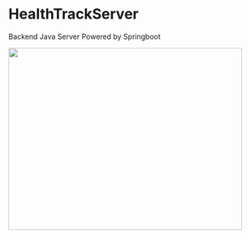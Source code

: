 # HealthTrackServer
Backend Java Server Powered by Springboot


<img src="https://github.com/James777G/HealthTrackServer/assets/110001509/962130ea-ca0a-4c0a-baac-6bba08556fa9" width="460" height="360">
